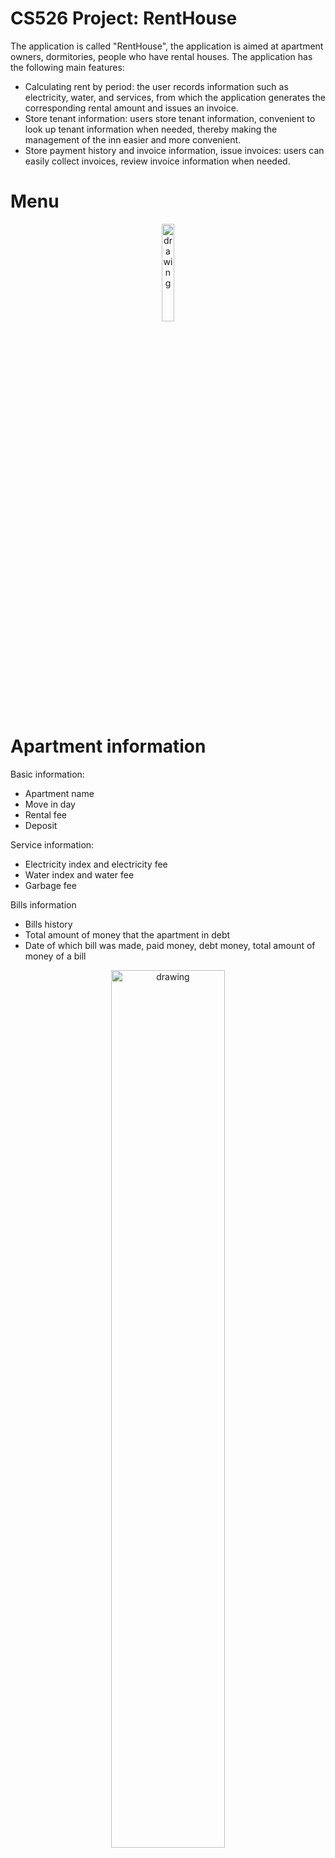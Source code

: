 # CS526 Project: RentHouse
The application is called "RentHouse", the application is aimed at apartment owners, dormitories, people who have rental houses. The application has the following main features:
* Calculating rent by period: the user records information such as electricity, water, and services, from which the application generates the corresponding rental amount and issues an invoice.
* Store tenant information: users store tenant information, convenient to look up tenant information when needed, thereby making the management of the inn easier and more convenient.
* Store payment history and invoice information, issue invoices: users can easily collect invoices, review invoice information when needed.
# Menu

<p align="center">
<img src="https://github.com/ptatien0307/CS526.N11.KHCL/assets/79583501/64f80db0-e8d0-4b6f-b851-15f53fce803b.png" alt="drawing" width="20%" height="20%"/>
</p>

# Apartment information 
Basic information:
* Apartment name	
* Move in day
* Rental fee
* Deposit

Service information: 
* Electricity index and electricity fee
* Water index and water fee
* Garbage fee

Bills information
* Bills history
* Total amount of money that the apartment in debt
* Date of which bill was made, paid money, debt money, total amount of money of a bill
  
<p align="center">
<img src="https://github.com/ptatien0307/CS526.N11.KHCL/assets/79583501/5a09a96e-ccc4-40d5-bd16-7b1639a8ce68.png" alt="drawing" width="60%" height="60%"/>
</p>

# Make an invoice and invoice's detail
When selecting a room to proceed with invoicing, the application will switch to the "Invoicing" interface. The user will proceed to enter the necessary information to calculate the rent for this period such as:
* Electricity index
* Water index
* Wifi fee, garbage fee
* Deductions, pluses
* Rental period

<p align="center">
<img src="https://github.com/ptatien0307/CS526.N11.KHCL/assets/79583501/d7f4248e-1e43-4a8b-aba0-8c1f9776d9fb.png" alt="drawing" width="60%" height="60%"/>
</p>

# Collect payment
In addition, users can also choose to export invoices to pdf file format (invoice information will be retrieved from the database) and save to the machine, or print invoices (must be connected to the computer). printer available) to facilitate communication with tenants.

<p align="center">
<img src="https://github.com/ptatien0307/CS526.N11.KHCL/assets/79583501/5c09cd15-f522-44d6-b92d-f10e21115cee.png" alt="drawing" width="60%" height="60%"/>
</p>

# CRUD features for apartment, tenant  

<p align="center">
<img src="https://github.com/ptatien0307/CS526.N11.KHCL/assets/79583501/fd98630e-5b5e-434f-bac5-cb8094232a35.png" alt="drawing" width="60%" height="60%"/>
</p>

# Note
Users can create additional notes to review when needed when accessing the "Notes" function. Created notes can be edited as needed, or deleted when no longer needed 

<p align="center">
<img src="https://github.com/ptatien0307/CS526.N11.KHCL/assets/79583501/8a5101a4-1669-465e-b419-e7f2dcef28d9.png" alt="drawing" width="60%" height="60%"/>
</p>

# Diagram

<p align="center">
<img src="https://github.com/ptatien0307/CS526.N11.KHCL/assets/79583501/d75a6cb1-77fa-4034-a3eb-10ff7af409a7.png" alt="drawing" width="60%" height="60%"/>
</p>

